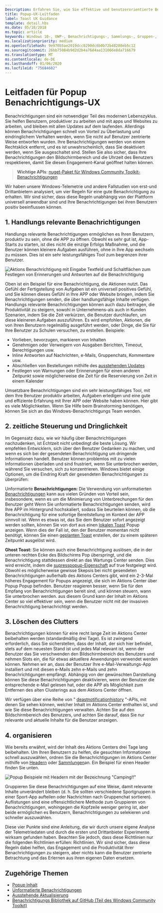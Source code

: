 ```yaml
---
Description: Erfahren Sie, wie Sie effektive und benutzerorientierte Benachrichtigungen erstellen, mit denen Ihre Benutzer produktiv und zufrieden sind.
title: Popup-UX-Leitfaden
label: Toast UX Guidance
template: detail.hbs
ms.date: 05/18/2018
ms.topic: article
keywords: Windows 10-, UWP-, Benachrichtigungs-, Sammlungs-, Gruppen-, UX-, UX-, Leitfaden-, Aktions-, Popup-, Aktions Center-, nicht interruptive, effektive Benachrichtigungen, nicht eindringliche Benachrichtigungen, Aktions fähig, verwalten, organisieren
ms.localizationpriority: medium
ms.openlocfilehash: 9e970b5ae2019dcc0290dc6b0b72b48208eb5c12
ms.sourcegitcommit: 26bb75084b9d2d2b4a76d4aa131066e8da716679
ms.translationtype: MT
ms.contentlocale: de-DE
ms.lasthandoff: 01/06/2020
ms.locfileid: "75684602"
---
```

# <a name="toast-notification-ux-guidance"></a>Leitfaden für Popup Benachrichtigungs-UX
Benachrichtigungen sind ein notwendiger Teil des modernen Lebenszyklus. Sie helfen Benutzern, produktiver zu arbeiten und mit apps und Websites zu arbeiten, und bleiben mit allen Updates auf dem laufenden. Allerdings können Benachrichtigungen schnell von Vorteil zu Überlastung und eindringlichem Verhalten werden, wenn Sie nicht auf Benutzer zentrierte Weise entworfen wurden. Ihre Benachrichtigungen werden von einem Rechtsklick entfernt, und es ist unwahrscheinlich, dass Sie deaktiviert werden, wenn Sie ausgeschaltet sind.  Stellen Sie also sicher, dass Ihre Benachrichtigungen den Bildschirmbereich und die Uhrzeit des Benutzers respektieren, damit Sie diesen Engagement-Kanal geöffnet halten können.

> **Wichtige APIs**: [nuget-Paket für Windows Community Toolkit-Benachrichtigungen](https://www.nuget.org/packages/Microsoft.Toolkit.Uwp.Notifications/)

Wir haben unsere Windows-Telemetrie und andere Fallstudien von erst-und Drittanbietern analysiert, um vier Regeln für eine gute Benachrichtigung zu erhalten.  Wir sind sicher, dass diese Regeln unabhängig von der Plattform universell anwendbar sind und Ihre Benachrichtigungen bei ihren Benutzern positiv beeinflussen können.

## <a name="1-actionable-notifications"></a>1. Handlungs relevante Benachrichtigungen
Handlungs relevante Benachrichtigungen ermöglichen es Ihren Benutzern, produktiv zu sein, ohne die APP zu öffnen.  Obwohl es sehr gut ist, App-Starts zu starten, ist dies nicht die einzige Erfolgs Maßnahme, und die Benutzer können kleinere Aufgaben ausführen, ohne in Ihre App wechseln zu müssen. Dies ist ein sehr leistungsfähiges Tool zum begrenzen ihrer Benutzer.

![Aktions Benachrichtigung mit Eingabe Textfeld und Schaltflächen zum Festlegen von Erinnerungen und Antworten auf die Benachrichtigung](images/actionable-notification-example01.png)

Oben ist ein Beispiel für eine Benachrichtigung, die Aktionen nutzt. Das Gefühl der Fertigstellung von Aufgaben ist ein universell positives Gefühl, und Sie können dieses Gefühl in Ihre APP oder Website bringen, indem Sie Benachrichtigungen senden, die über handlungsfähige Inhalte verfügen. Handlungs relevante Benachrichtigungen können auch dazu beitragen, die Produktivität zu steigern, sowohl in Unternehmens-als auch in Kunden Szenarien, indem Sie die Zeit verkürzen, die Benutzer durchlaufen, um diese kleineren Aufgaben auszuführen. Es wird empfohlen, Aktionen, die von Ihren Benutzern regelmäßig ausgeführt werden, oder Dinge, die Sie für Ihre Benutzer zu Schulen versuchen, zu erstellen.  Beispiele:
* Vorlieben, bevorzugen, markieren von Inhalten
* Genehmigen oder Verweigern von Ausgaben Berichten, Timeout, Berechtigungen usw.
* Inline Antworten auf Nachrichten, e-Mails, Gruppenchats, Kommentare usw.
* Abschließen von Bestellungen mithilfe des [ausstehenden Updates](toast-pending-update.md)
* Festlegen von Warnungen oder Erinnerungen für einen anderen Zeitpunkt sowie möglicherweise die Zeit für die Reservierung von Zeit in einem Kalender

Umsetzbare Benachrichtigungen sind ein sehr leistungsfähiges Tool, mit dem Ihre Benutzer produktiv arbeiten, Aufgaben erledigen und eine gute und effiziente Erfahrung mit Ihrer APP oder Website haben können.  Hier gibt es viele Möglichkeiten. Wenn Sie Hilfe beim Brainstorming benötigen, können Sie sich an das Windows-Benachrichtigungs Team wenden.

## <a name="2-timing-and-urgency"></a>2. zeitliche Steuerung und Dringlichkeit
Im Gegensatz dazu, wie wir häufig über Benachrichtigungen nachzudenken, ist Echtzeit nicht unbedingt die beste Lösung. Wir empfehlen Entwicklern, sich über den Benutzer Gedanken zu machen, und wenn es sich bei der gesendeten Benachrichtigung um dringende Informationen handelt. Benutzer können problemlos mit zu vielen Informationen überladen und sind frustriert, wenn Sie unterbrochen werden, während Sie versuchen, sich zu konzentrieren. Windows bietet einige Optionen, um die Eindring Kraft der gesendeten Benachrichtigungen zu überprüfen:

Unformatierte **Benachrichtigungen:** Die Verwendung von unformatierten [Benachrichtigungen](raw-notification-overview.md) kann aus vielen Gründen von Vorteil sein, insbesondere, wenn es um die Minimierung von Unterbrechungen für den Benutzer geht  Wenn Sie unformatierte Benachrichtigungen senden, wird Ihre APP im Hintergrund hochskaliert, sodass Sie beurteilen können, ob die Benachrichtigung für eine sofortige Bereitstellung im Kontext der APP sinnvoll ist. Wenn es etwas ist, das Sie dem Benutzer sofort angezeigt werden sollten, können Sie von dort aus einen [lokalen Toast](send-local-toast.md) Popup anzeigen.  Wenn dies der Fall ist, den der Benutzer momentan nicht benötigt, können Sie einen [geplanten Toast](https://blogs.msdn.microsoft.com/tiles_and_toasts/2016/09/30/quickstart-sending-an-alarm-in-windows-10/) erstellen, der zu einem späteren Zeitpunkt ausgelöst wird.


**Ghost Toast:** Sie können auch eine Benachrichtigung auslösen, die in der unteren rechten Ecke des Bildschirms Pop überspringt, und die Benachrichtigung stattdessen direkt an das Wartungs Center senden. Dies wird erreicht, indem die [supresspopup-Eigenschaft](https://docs.microsoft.com/uwp/api/windows.ui.notifications.toastnotification.suppresspopup) auf true festgelegt wird. Obwohl es möglicherweise gewisse Skepsis bei nicht gesendeten Benachrichtigungen außerhalb des Aktions Centers gibt, wird ein 2-3-Mal höheres Engagement für Popups angezeigt, die sich im Aktions Center über Popup Popup befinden.  Benutzer reagieren besser, wenn Sie für den Empfang von Benachrichtigungen bereit sind, und können steuern, wann Sie unterbrochen werden. aus diesem Grund kann der Inhalt im Aktions Center so viel effektiver sein, wenn die Benutzer nicht mit der invasiven Benachrichtigung benachrichtigt werden.

## <a name="3-clear-out-the-clutter"></a>3. Löschen des Clutters
Benachrichtigungen können für eine recht lange Zeit im Aktions Center beibehalten werden (standardmäßig drei Tage).  Es ist zwingend erforderlich, dass Sie sicherstellen, dass der Inhalt, der sich hier befindet, stets auf dem neuesten Stand ist und jedes Mal relevant ist, wenn der Benutzer das Sie verschwenden den Bildschirmbereich des Benutzers und nehmen Slots ein, die für etwas aktuellere Anwendungen verwendet werden können.  Nehmen wir an, dass der Benutzer Ihre e-Mail-Verwaltungs-App installiert und mit diesen e-Mails zehn e-Mails und zehn Benachrichtigungen empfängt.  Abhängig von der gewünschten Darstellung können Sie diese Benachrichtigungen deaktivieren, wenn der Benutzer die entsprechende e-Mail gelesen hat, oder die APP als Möglichkeit zum Entfernen des alten Clusterings aus dem Aktions Center öffnen.

Wir verfügen über eine Reihe von " [deastnotificationhistory](https://docs.microsoft.com/uwp/api/windows.ui.notifications.toastnotificationhistory) "-APIs, mit denen Sie sehen können, welcher Inhalt im Aktions Center enthalten ist, und wie Sie diese Benachrichtigungen verwalten. Achten Sie auf den Bildschirmbereich des Benutzers, und achten Sie darauf, dass Sie nur relevante und aktuelle Inhalte für die Benutzer anzeigen.

## <a name="4-keeping-organized"></a>4. organisieren
Wie bereits erwähnt, wird der Inhalt des Aktions Centers drei Tage lang beibehalten.  Um Ihren Benutzern zu helfen, die gesuchten Informationen schnell auszuwählen, ordnen Sie die Benachrichtigungen im Aktions Center mithilfe von [Headern](https://docs.microsoft.com/windows/uwp/design/shell/tiles-and-notifications/toast-headers) oder [Sammlungen](https://docs.microsoft.com/uwp/api/windows.ui.notifications.toastcollection)an. Ein Beispiel für einen Header finden Sie unten.

![Popup Beispiele mit Headern mit der Bezeichnung "Camping!!"](images/toast-headers-action-center.png)

Gruppieren Sie diese Benachrichtigungen auf eine Weise, damit relevante Inhalte unverändert bleiben (d. h. Sie sollten verschiedene Sportgruppen in einer Sport-App aufteilen oder Nachrichten nach Gruppenchat sortieren). Auflistungen sind eine offensichtlichere Methode zum Gruppieren von Benachrichtigungen, wohingegen die Kopfzeile weniger gering ist, aber beide ermöglichen es Benutzern, Benachrichtigungen zu selekieren und schneller auszuwählen.



Diese vier Punkte sind eine Anleitung, die wir durch unsere eigene Analyse der Telemetriedaten und durch die ersten und Drittanbieter Experimente wirksam gefunden haben. Beachten Sie jedoch, dass diese Richtlinien nur die folgenden Richtlinien erfüllen: Richtlinien.  Wir sind sicher, dass diese Regeln dabei helfen, das Engagement und die Produktivität Ihrer Benachrichtigungen zu steigern, aber nichts kann die Benutzer zentrierte Betrachtung und das Erlernen aus ihren eigenen Daten ersetzen.  

## <a name="related-topics"></a>Zugehörige Themen

* [Popup Inhalt](adaptive-interactive-toasts.md)
* [Unformatierte Benachrichtigungen](raw-notification-overview.md)
* [Ausstehende Aktualisierung](toast-pending-update.md)
* [Benachrichtigungs Bibliothek auf GitHub (Teil des Windows Community Toolkit)](https://github.com/windows-toolkit/WindowsCommunityToolkit/tree/master/Microsoft.Toolkit.Uwp.Notifications)
